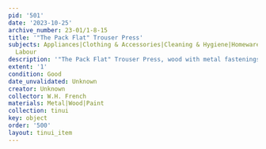 ```yaml
---
pid: '501'
date: '2023-10-25'
archive_number: 23-01/1-8-15
title: '"The Pack Flat" Trouser Press'
subjects: Appliances|Clothing & Accessories|Cleaning & Hygiene|Homewares|Domestic
  Labour
description: '"The Pack Flat" Trouser Press, wood with metal fastenings'
extent: '1'
condition: Good
date_unvalidated: Unknown
creator: Unknown
collector: W.H. French
materials: Metal|Wood|Paint
collection: tinui
key: object
order: '500'
layout: tinui_item
---
```

